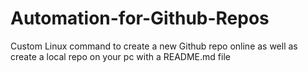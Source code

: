 # Automation-for-Github-Repos
Custom Linux command to create a new Github repo online as well as create a local repo on your pc with a README.md file
